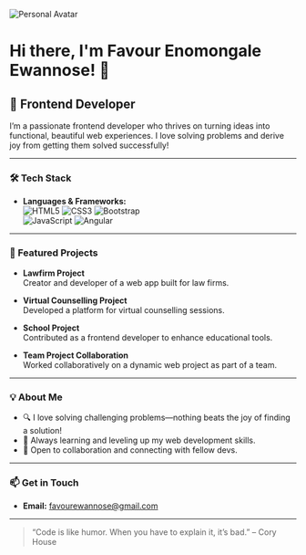 ![Personal Avatar](https://avatars.githubusercontent.com/u/placeholder?v=4)

# Hi there, I'm Favour Enomongale Ewannose! 👋

## 🚀 Frontend Developer

I’m a passionate frontend developer who thrives on turning ideas into functional, beautiful web experiences. I love solving problems and derive joy from getting them solved successfully!

---

### 🛠️ Tech Stack
- **Languages & Frameworks:**  
  ![HTML5](https://img.shields.io/badge/-HTML5-E34F26?logo=html5&logoColor=fff) 
  ![CSS3](https://img.shields.io/badge/-CSS3-1572B6?logo=css3&logoColor=fff) 
  ![Bootstrap](https://img.shields.io/badge/-Bootstrap-7952B3?logo=bootstrap&logoColor=fff)  
  ![JavaScript](https://img.shields.io/badge/-JavaScript-F7DF1E?logo=javascript&logoColor=333) 
  ![Angular](https://img.shields.io/badge/-Angular-1976D2?logo=angular&logoColor=fff)

---

### 🌟 Featured Projects

- **Lawfirm Project**  
  Creator and developer of a web app built for law firms.

- **Virtual Counselling Project**  
  Developed a platform for virtual counselling sessions.

- **School Project**  
  Contributed as a frontend developer to enhance educational tools.

- **Team Project Collaboration**  
  Worked collaboratively on a dynamic web project as part of a team.

---

### 💡 About Me

- 🔍 I love solving challenging problems—nothing beats the joy of finding a solution!
- 🎯 Always learning and leveling up my web development skills.
- 🤝 Open to collaboration and connecting with fellow devs.

---

### 📫 Get in Touch

- **Email:** [favourewannose@gmail.com](mailto:favourewannose@gmail.com)

---

> “Code is like humor. When you have to explain it, it’s bad.” – Cory House
